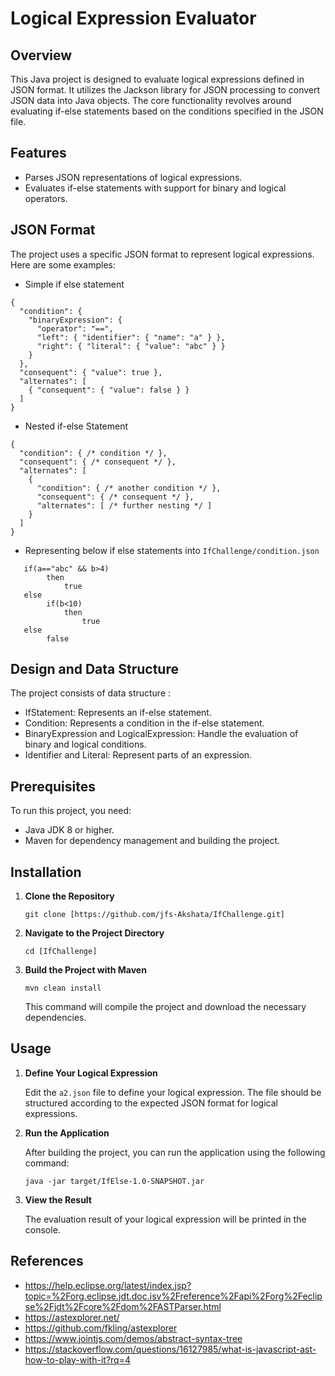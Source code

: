 
# Logical Expression Evaluator

## Overview

This Java project is designed to evaluate logical expressions defined in JSON format. It utilizes the Jackson library for JSON processing to convert JSON data into Java objects. The core functionality revolves around evaluating if-else statements based on the conditions specified in the JSON file.

## Features

- Parses JSON representations of logical expressions.
- Evaluates if-else statements with support for binary and logical operators.


## JSON Format
The project uses a specific JSON format to represent logical expressions. Here are some examples:

- Simple if else statement
```agsl
{
  "condition": {
    "binaryExpression": {
      "operator": "==",
      "left": { "identifier": { "name": "a" } },
      "right": { "literal": { "value": "abc" } }
    }
  },
  "consequent": { "value": true },
  "alternates": [
    { "consequent": { "value": false } }
  ]
}
```

- Nested if-else Statement
```agsl
{
  "condition": { /* condition */ },
  "consequent": { /* consequent */ },
  "alternates": [
    {
      "condition": { /* another condition */ },
      "consequent": { /* consequent */ },
      "alternates": [ /* further nesting */ ]
    }
  ]
}
```

- Representing below if else statements into `IfChallenge/condition.json`

```agsl
   if(a=="abc" && b>4)
        then 
            true
   else
        if(b<10)
            then 
                true
   else 
        false
```

## Design and Data Structure
The project consists of data structure :

- IfStatement: Represents an if-else statement.
- Condition: Represents a condition in the if-else statement.
- BinaryExpression and LogicalExpression: Handle the evaluation of binary and logical conditions.
- Identifier and Literal: Represent parts of an expression.


## Prerequisites

To run this project, you need:

- Java JDK 8 or higher.
- Maven for dependency management and building the project.

## Installation

1. **Clone the Repository**

    ```
    git clone [https://github.com/jfs-Akshata/IfChallenge.git]
    ```

2. **Navigate to the Project Directory**

    ```
    cd [IfChallenge]
    ```

3. **Build the Project with Maven**

    ```
    mvn clean install
    ```

   This command will compile the project and download the necessary dependencies.

## Usage

1. **Define Your Logical Expression**

   Edit the `a2.json` file to define your logical expression. The file should be structured according to the expected JSON format for logical expressions.

2. **Run the Application**

   After building the project, you can run the application using the following command:

    ```
    java -jar target/IfElse-1.0-SNAPSHOT.jar
    ```

3. **View the Result**

   The evaluation result of your logical expression will be printed in the console.

## References

- https://help.eclipse.org/latest/index.jsp?topic=%2Forg.eclipse.jdt.doc.isv%2Freference%2Fapi%2Forg%2Feclipse%2Fjdt%2Fcore%2Fdom%2FASTParser.html
- https://astexplorer.net/
- https://github.com/fkling/astexplorer
- https://www.jointjs.com/demos/abstract-syntax-tree
- https://stackoverflow.com/questions/16127985/what-is-javascript-ast-how-to-play-with-it?rq=4